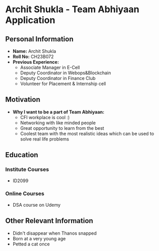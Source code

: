 # Archit Shukla - Team Abhiyaan Application

## Personal Information
- **Name:** Archit Shukla
- **Roll No:** CH23B072
- **Previous Experience:** 
  - Associate Manager in E-Cell
  - Deputy Coordinator in Webops&Blockchain
  - Deputy Coordinator in Finance Club
  - Volunteer for Placement & Internship cell

## Motivation
- **Why I want to be a part of Team Abhiyaan:** 
  - CFI workplace is cool :)
  - Networking with like minded people 
  - Great opportunity to learn from the best
  - Coolest team with the most realistic ideas which can be used to solve real life problems

## Education
### Institute Courses
- ID2099

### Online Courses
- DSA course on Udemy

## Other Relevant Information
- Didn't disappear when Thanos snapped
- Born at a very young age
- Petted a cat once
